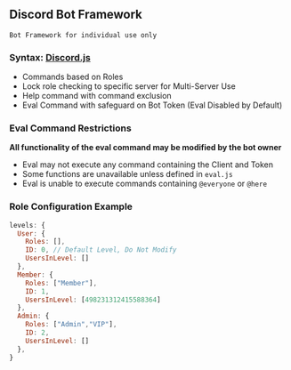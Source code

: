 ## Discord Bot Framework

`Bot Framework for individual use only`

### Syntax: [Discord.js](https://discord.js.org)

- Commands based on Roles
- Lock role checking to specific server for Multi-Server Use
- Help command with command exclusion
- Eval Command with safeguard on Bot Token (Eval Disabled by Default)


### Eval Command Restrictions

**All functionality of the eval command may be modified by the bot owner**
- Eval may not execute any command containing the Client and Token
- Some functions are unavailable unless defined in `eval.js`
- Eval is unable to execute commands containing `@everyone` or `@here`

### Role Configuration Example

```javascript
levels: {
  User: {
    Roles: [],
    ID: 0, // Default Level, Do Not Modify
    UsersInLevel: []
  },
  Member: {
    Roles: ["Member"],
    ID: 1,
    UsersInLevel: [498231312415588364]
  },
  Admin: {
    Roles: ["Admin","VIP"],
    ID: 2,
    UsersInLevel: []
  },
}
```
